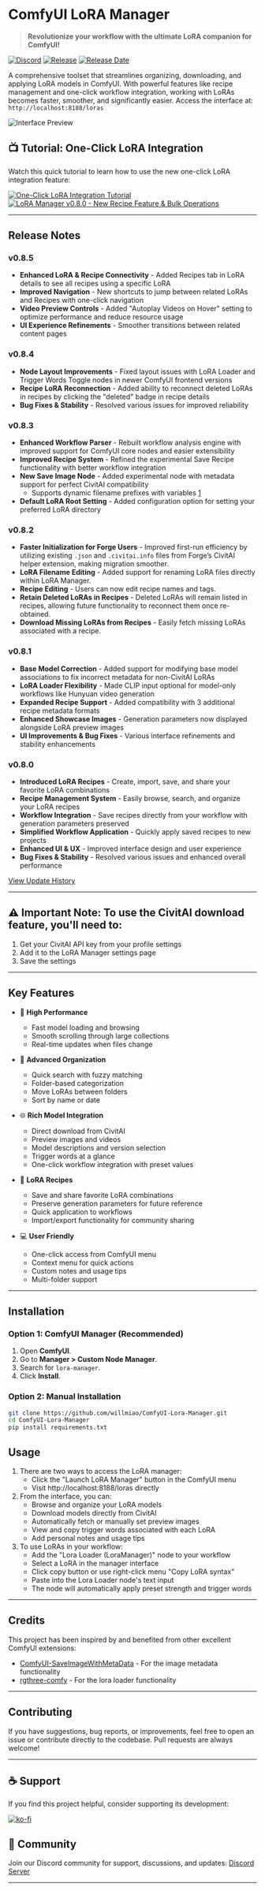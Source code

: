 # ComfyUI LoRA Manager

> **Revolutionize your workflow with the ultimate LoRA companion for ComfyUI!**

[![Discord](https://img.shields.io/discord/1346296675538571315?color=7289DA&label=Discord&logo=discord&logoColor=white)](https://discord.gg/vcqNrWVFvM)
[![Release](https://img.shields.io/github/v/release/willmiao/ComfyUI-Lora-Manager?include_prereleases&color=blue&logo=github)](https://github.com/willmiao/ComfyUI-Lora-Manager/releases)
[![Release Date](https://img.shields.io/github/release-date/willmiao/ComfyUI-Lora-Manager?color=green&logo=github)](https://github.com/willmiao/ComfyUI-Lora-Manager/releases)

A comprehensive toolset that streamlines organizing, downloading, and applying LoRA models in ComfyUI. With powerful features like recipe management and one-click workflow integration, working with LoRAs becomes faster, smoother, and significantly easier. Access the interface at: `http://localhost:8188/loras`

![Interface Preview](https://github.com/willmiao/ComfyUI-Lora-Manager/blob/main/static/images/screenshot.png)

## 📺 Tutorial: One-Click LoRA Integration
Watch this quick tutorial to learn how to use the new one-click LoRA integration feature:

[![One-Click LoRA Integration Tutorial](https://img.youtube.com/vi/qS95OjX3e70/0.jpg)](https://youtu.be/qS95OjX3e70)
[![LoRA Manager v0.8.0 - New Recipe Feature & Bulk Operations](https://img.youtube.com/vi/noN7f_ER7yo/0.jpg)](https://youtu.be/noN7f_ER7yo)

---

## Release Notes

### v0.8.5
* **Enhanced LoRA & Recipe Connectivity** - Added Recipes tab in LoRA details to see all recipes using a specific LoRA
* **Improved Navigation** - New shortcuts to jump between related LoRAs and Recipes with one-click navigation
* **Video Preview Controls** - Added "Autoplay Videos on Hover" setting to optimize performance and reduce resource usage
* **UI Experience Refinements** - Smoother transitions between related content pages

### v0.8.4
* **Node Layout Improvements** - Fixed layout issues with LoRA Loader and Trigger Words Toggle nodes in newer ComfyUI frontend versions
* **Recipe LoRA Reconnection** - Added ability to reconnect deleted LoRAs in recipes by clicking the "deleted" badge in recipe details
* **Bug Fixes & Stability** - Resolved various issues for improved reliability

### v0.8.3
* **Enhanced Workflow Parser** - Rebuilt workflow analysis engine with improved support for ComfyUI core nodes and easier extensibility
* **Improved Recipe System** - Refined the experimental Save Recipe functionality with better workflow integration
* **New Save Image Node** - Added experimental node with metadata support for perfect CivitAI compatibility
  * Supports dynamic filename prefixes with variables [1](https://github.com/nkchocoai/ComfyUI-SaveImageWithMetaData?tab=readme-ov-file#filename_prefix)
* **Default LoRA Root Setting** - Added configuration option for setting your preferred LoRA directory

### v0.8.2  
* **Faster Initialization for Forge Users** - Improved first-run efficiency by utilizing existing `.json` and `.civitai.info` files from Forge’s CivitAI helper extension, making migration smoother.  
* **LoRA Filename Editing** - Added support for renaming LoRA files directly within LoRA Manager.  
* **Recipe Editing** - Users can now edit recipe names and tags.  
* **Retain Deleted LoRAs in Recipes** - Deleted LoRAs will remain listed in recipes, allowing future functionality to reconnect them once re-obtained.  
* **Download Missing LoRAs from Recipes** - Easily fetch missing LoRAs associated with a recipe.

### v0.8.1
* **Base Model Correction** - Added support for modifying base model associations to fix incorrect metadata for non-CivitAI LoRAs
* **LoRA Loader Flexibility** - Made CLIP input optional for model-only workflows like Hunyuan video generation
* **Expanded Recipe Support** - Added compatibility with 3 additional recipe metadata formats
* **Enhanced Showcase Images** - Generation parameters now displayed alongside LoRA preview images
* **UI Improvements & Bug Fixes** - Various interface refinements and stability enhancements

### v0.8.0
* **Introduced LoRA Recipes** - Create, import, save, and share your favorite LoRA combinations
* **Recipe Management System** - Easily browse, search, and organize your LoRA recipes
* **Workflow Integration** - Save recipes directly from your workflow with generation parameters preserved
* **Simplified Workflow Application** - Quickly apply saved recipes to new projects
* **Enhanced UI & UX** - Improved interface design and user experience
* **Bug Fixes & Stability** - Resolved various issues and enhanced overall performance

[View Update History](./update_logs.md)

---

## **⚠ Important Note**: To use the CivitAI download feature, you'll need to:

1. Get your CivitAI API key from your profile settings
2. Add it to the LoRA Manager settings page
3. Save the settings

---

## Key Features

- 🚀 **High Performance**
  - Fast model loading and browsing
  - Smooth scrolling through large collections
  - Real-time updates when files change
  
- 📂 **Advanced Organization**
  - Quick search with fuzzy matching
  - Folder-based categorization
  - Move LoRAs between folders
  - Sort by name or date
  
- 🌐 **Rich Model Integration**
  - Direct download from CivitAI
  - Preview images and videos
  - Model descriptions and version selection
  - Trigger words at a glance
  - One-click workflow integration with preset values
  
- 🧩 **LoRA Recipes**
  - Save and share favorite LoRA combinations
  - Preserve generation parameters for future reference
  - Quick application to workflows
  - Import/export functionality for community sharing
  
- 💻 **User Friendly**
  - One-click access from ComfyUI menu
  - Context menu for quick actions
  - Custom notes and usage tips
  - Multi-folder support

---

## Installation

### Option 1: **ComfyUI Manager** (Recommended)

1. Open **ComfyUI**.
2. Go to **Manager > Custom Node Manager**.
3. Search for `lora-manager`.
4. Click **Install**.

### Option 2: **Manual Installation**

```bash
git clone https://github.com/willmiao/ComfyUI-Lora-Manager.git
cd ComfyUI-Lora-Manager
pip install requirements.txt
```

## Usage

1. There are two ways to access the LoRA manager:
   - Click the "Launch LoRA Manager" button in the ComfyUI menu
   - Visit http://localhost:8188/loras directly
2. From the interface, you can:
   - Browse and organize your LoRA models
   - Download models directly from CivitAI
   - Automatically fetch or manually set preview images
   - View and copy trigger words associated with each LoRA
   - Add personal notes and usage tips
3. To use LoRAs in your workflow:
   - Add the "Lora Loader (LoraManager)" node to your workflow
   - Select a LoRA in the manager interface
   - Click copy button or use right-click menu "Copy LoRA syntax"
   - Paste into the Lora Loader node's text input
   - The node will automatically apply preset strength and trigger words

---

## Credits

This project has been inspired by and benefited from other excellent ComfyUI extensions:

- [ComfyUI-SaveImageWithMetaData](https://github.com/Comfy-Community/ComfyUI-SaveImageWithMetaData) - For the image metadata functionality
- [rgthree-comfy](https://github.com/rgthree/rgthree-comfy) - For the lora loader functionality

---

## Contributing

If you have suggestions, bug reports, or improvements, feel free to open an issue or contribute directly to the codebase. Pull requests are always welcome!

---

## ☕ Support

If you find this project helpful, consider supporting its development:

[![ko-fi](https://ko-fi.com/img/githubbutton_sm.svg)](https://ko-fi.com/pixelpawsai)

## 💬 Community

Join our Discord community for support, discussions, and updates:
[Discord Server](https://discord.gg/vcqNrWVFvM)

---
